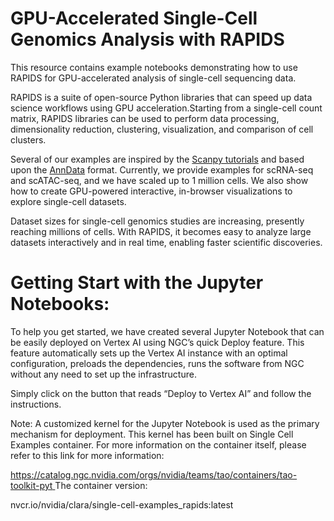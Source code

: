 # GPU-Accelerated Single-Cell Genomics Analysis with RAPIDS
This resource contains example notebooks demonstrating how to use RAPIDS for GPU-accelerated analysis of single-cell sequencing data.

RAPIDS is a suite of open-source Python libraries that can speed up data science workflows using GPU acceleration.Starting from a single-cell count matrix, RAPIDS libraries can be used to perform data processing, dimensionality reduction, clustering, visualization, and comparison of cell clusters.

Several of our examples are inspired by the [Scanpy tutorials](https://scanpy.readthedocs.io/en/stable/tutorials.html) and based upon the [AnnData](https://anndata.readthedocs.io/en/latest/index.html) format. Currently, we provide examples for scRNA-seq and scATAC-seq, and we have scaled up to 1 million cells. We also show how to create GPU-powered interactive, in-browser visualizations to explore single-cell datasets.

Dataset sizes for single-cell genomics studies are increasing, presently reaching millions of cells. With RAPIDS, it becomes easy to analyze large datasets interactively and in real time, enabling faster scientific discoveries.

# Getting Start with the Jupyter Notebooks:
To help you get started, we have created several Jupyter Notebook that can be easily deployed on Vertex AI using NGC’s quick Deploy feature. This feature automatically sets up the Vertex AI instance with an optimal configuration, preloads the dependencies, runs the software from NGC without any need to set up the infrastructure.

Simply click on the button that reads “Deploy to Vertex AI” and follow the instructions.

Note: A customized kernel for the Jupyter Notebook is used as the primary mechanism for deployment. This kernel has been built on Single Cell Examples container. For more information on the container itself, please refer to this link for more information:

[https://catalog.ngc.nvidia.com/orgs/nvidia/teams/tao/containers/tao-toolkit-pyt
](https://catalog.ngc.nvidia.com/orgs/nvidia/teams/clara/containers/single-cell-examples_rapids)
The container version:

nvcr.io/nvidia/clara/single-cell-examples_rapids:latest
